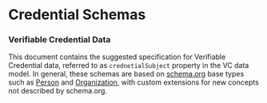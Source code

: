 # Credential Schemas

### Verifiable Credential Data

This document contains the suggested specification for Verifiable Credential data, referred to as `crednetialSubject` property in the VC data model. In general, these schemas are based on [schema.org](https://schema.org/docs/full.html) base types such as [Person](https://schema.org/Person) and [Organization](https://schema.org/Organization), with custom extensions for new concepts not described by schema.org.
